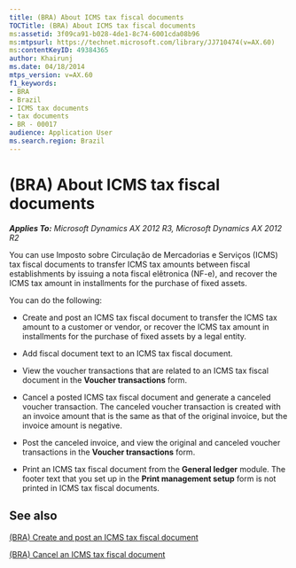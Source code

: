 ```yaml
---
title: (BRA) About ICMS tax fiscal documents
TOCTitle: (BRA) About ICMS tax fiscal documents
ms:assetid: 3f09ca91-b028-4de1-8c74-6001cda08b96
ms:mtpsurl: https://technet.microsoft.com/library/JJ710474(v=AX.60)
ms:contentKeyID: 49384365
author: Khairunj
ms.date: 04/18/2014
mtps_version: v=AX.60
f1_keywords:
- BRA
- Brazil
- ICMS tax documents
- tax documents
- BR - 00017
audience: Application User
ms.search.region: Brazil
---
```


# (BRA) About ICMS tax fiscal documents 


_**Applies To:** Microsoft Dynamics AX 2012 R3, Microsoft Dynamics AX 2012 R2_

You can use Imposto sobre Circulação de Mercadorias e Serviços (ICMS) tax fiscal documents to transfer ICMS tax amounts between fiscal establishments by issuing a nota fiscal elêtronica (NF-e), and recover the ICMS tax amount in installments for the purchase of fixed assets.

You can do the following:

  - Create and post an ICMS tax fiscal document to transfer the ICMS tax amount to a customer or vendor, or recover the ICMS tax amount in installments for the purchase of fixed assets by a legal entity.

  - Add fiscal document text to an ICMS tax fiscal document.

  - View the voucher transactions that are related to an ICMS tax fiscal document in the **Voucher transactions** form.

  - Cancel a posted ICMS tax fiscal document and generate a canceled voucher transaction. The canceled voucher transaction is created with an invoice amount that is the same as that of the original invoice, but the invoice amount is negative.

  - Post the canceled invoice, and view the original and canceled voucher transactions in the **Voucher transactions** form.

  - Print an ICMS tax fiscal document from the **General ledger** module. The footer text that you set up in the **Print management setup** form is not printed in ICMS tax fiscal documents.

## See also

[(BRA) Create and post an ICMS tax fiscal document](bra-create-and-post-an-icms-tax-fiscal-document.md)

[(BRA) Cancel an ICMS tax fiscal document](bra-cancel-an-icms-tax-fiscal-document.md)

  


